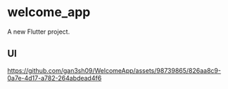 # welcome_app

A new Flutter project.

## UI

https://github.com/gan3sh09/WelcomeApp/assets/98739865/826aa8c9-0a7e-4d17-a782-264abdead4f6

